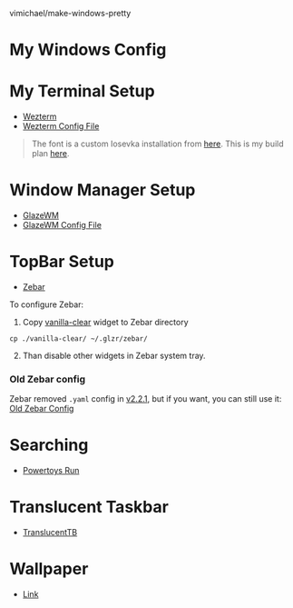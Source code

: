 vimichael/make-windows-pretty
# My Windows Config

# My Terminal Setup

- [Wezterm](https://wezfurlong.org/wezterm/index.html)
- [Wezterm Config File](.wezterm.lua)

> The font is a custom Iosevka installation from [here](https://typeof.net/Iosevka/customizer). This is my build plan [here](./private-build-plans.toml).

# Window Manager Setup

- [GlazeWM](https://github.com/glzr-io/glazewm)
- [GlazeWM Config File](./config.yaml)

# TopBar Setup

- [Zebar](https://github.com/glzr-io/zebar)

To configure Zebar:

1. Copy [vanilla-clear](./vanilla-clear) widget to Zebar directory

```
cp ./vanilla-clear/ ~/.glzr/zebar/
```

2. Than disable other widgets in Zebar system tray.

### Old Zebar config

Zebar removed `.yaml` config in [v2.2.1](https://github.com/glzr-io/zebar/releases/tag/v2.2.1), but if you want, you can still use it: [Old Zebar Config](./zebar-config.yaml)

# Searching

- [Powertoys Run](https://learn.microsoft.com/en-us/windows/powertoys/run)

# Translucent Taskbar

- [TranslucentTB](https://apps.microsoft.com/detail/9pf4kz2vn4w9?hl=en-US&gl=US)

# Wallpaper

- [Link](https://wallhaven.cc/w/76edpv)
